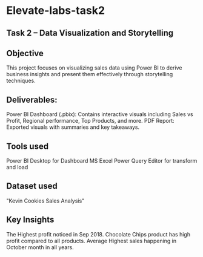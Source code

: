 # Elevate-labs-task2
## Task 2 – Data Visualization and Storytelling
## Objective
This project focuses on visualizing sales data using Power BI to derive business insights and present them effectively through storytelling techniques.
## Deliverables:
Power BI Dashboard (.pbix): Contains interactive visuals including Sales vs Profit, Regional performance, Top Products, and more.
PDF Report: Exported visuals with summaries and key takeaways.
## Tools used
Power BI Desktop for Dashboard
MS Excel
Power Query Editor for transform and load
## Dataset used
"Kevin Cookies Sales Analysis"
## Key Insights
The Highest profit noticed in Sep 2018.
Chocolate Chips product has high profit compared to all products.
Average Highest sales happening in October month in all years.
